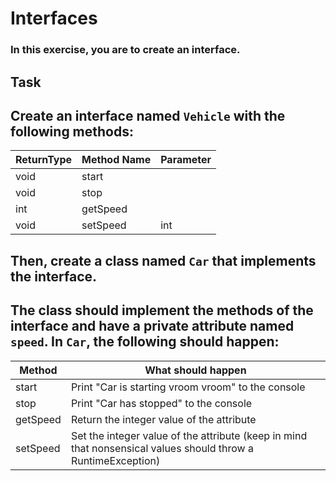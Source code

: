 # Interfaces

### In this exercise, you are to create an interface.

## Task

## Create an interface named `Vehicle` with the following methods:

| ReturnType | Method Name | Parameter |
|------------|-------------|-----------|
| void       | start       |           |
| void       | stop        |           |
| int        | getSpeed    |           |
| void       | setSpeed    | int       |

## Then, create a class named `Car` that implements the interface.

## The class should implement the methods of the interface and have a private attribute named `speed`. In `Car`, the following should happen:

| Method   | What should happen                                                                                            |
|----------|---------------------------------------------------------------------------------------------------------------|
| start    | Print "Car is starting vroom vroom" to the console                                                            |
| stop     | Print "Car has stopped" to the console                                                                        |
| getSpeed | Return the integer value of the attribute                                                                     |
| setSpeed | Set the integer value of the attribute (keep in mind that nonsensical values should throw a RuntimeException) |


